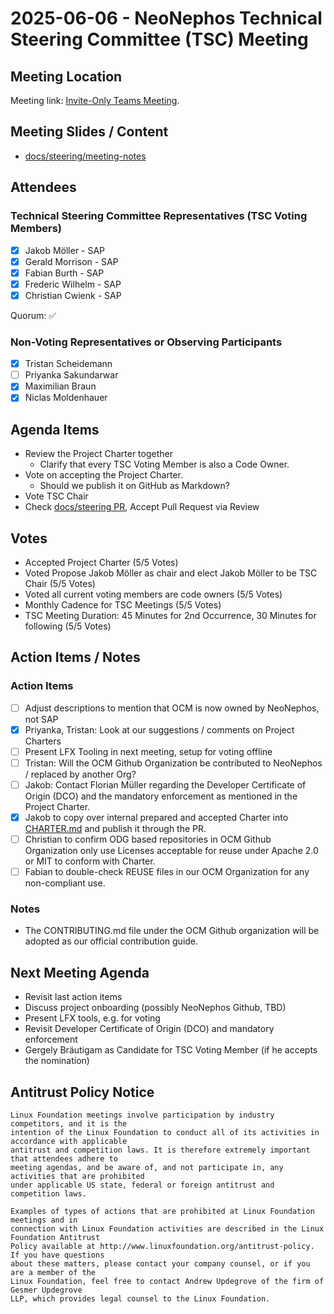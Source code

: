 # 2025-06-06 - NeoNephos Technical Steering Committee (TSC) Meeting 

## Meeting Location

Meeting link: [Invite-Only Teams Meeting](https://teams.microsoft.com/l/meetup-join/19%3ameeting_MzVlMTVlZDMtMGY3ZS00MWNmLWE2ZTYtODMzY2ZhNWM2ZTFj%40thread.v2/0?context=%7b%22Tid%22%3a%2242f7676c-f455-423c-82f6-dc2d99791af7%22%2c%22Oid%22%3a%225b59e388-3732-4144-8fa4-7cfe97dcaced%22%7d).

## Meeting Slides / Content

- [docs/steering/meeting-notes](.)

## Attendees

### Technical Steering Committee Representatives (TSC Voting Members)

- [X] Jakob Möller - SAP
- [X] Gerald Morrison - SAP
- [X] Fabian Burth - SAP
- [X] Frederic Wilhelm - SAP
- [X] Christian Cwienk - SAP

Quorum: ✅

### Non-Voting Representatives or Observing Participants

- [X] Tristan Scheidemann
- [ ] Priyanka Sakundarwar
- [X] Maximilian Braun
- [X] Niclas Moldenhauer

## Agenda Items

* Review the Project Charter together
  * Clarify that every TSC Voting Member is also a Code Owner.
* Vote on accepting the Project Charter. 
  * Should we publish it on GitHub as Markdown?
* Vote TSC Chair
* Check [docs/steering PR](https://github.com/open-component-model/open-component-model/pull/211), Accept Pull Request via Review

## Votes

* Accepted Project Charter (5/5 Votes)
* Voted Propose Jakob Möller as chair and elect Jakob Möller to be TSC Chair (5/5 Votes)
* Voted all current voting members are code owners (5/5 Votes)
* Monthly Cadence for TSC Meetings (5/5 Votes)
* TSC Meeting Duration: 45 Minutes for 2nd Occurrence, 30 Minutes for following (5/5 Votes)

## Action Items / Notes

### Action Items

- [ ] Adjust descriptions to mention that OCM is now owned by NeoNephos, not SAP
- [X] Priyanka, Tristan: Look at our suggestions / comments on Project Charters
- [ ] Present LFX Tooling in next meeting, setup for voting offline
- [ ] Tristan: Will the OCM Github Organization be contributed to NeoNephos / replaced by another Org?
- [ ] Jakob: Contact Florian Müller regarding the Developer Certificate of Origin (DCO) and the mandatory enforcement as mentioned in the Project Charter.
- [X] Jakob to copy over internal prepared and accepted Charter into [CHARTER.md](../CHARTER.md) and publish it through the PR.
- [ ] Christian to confirm ODG based repositories in OCM Github Organization only use Licenses acceptable for reuse under Apache 2.0 or MIT to conform with Charter.
- [ ] Fabian to double-check REUSE files in our OCM Organization for any non-compliant use.

### Notes

- The CONTRIBUTING.md file under the OCM Github organization will be adopted as our official contribution guide.

## Next Meeting Agenda

- Revisit last action items
- Discuss project onboarding (possibly NeoNephos Github, TBD)
- Present LFX tools, e.g. for voting
- Revisit Developer Certificate of Origin (DCO) and mandatory enforcement
- Gergely Bräutigam as Candidate for TSC Voting Member (if he accepts the nomination)

## Antitrust Policy Notice

```text
Linux Foundation meetings involve participation by industry competitors, and it is the 
intention of the Linux Foundation to conduct all of its activities in accordance with applicable 
antitrust and competition laws. It is therefore extremely important that attendees adhere to 
meeting agendas, and be aware of, and not participate in, any activities that are prohibited 
under applicable US state, federal or foreign antitrust and competition laws.

Examples of types of actions that are prohibited at Linux Foundation meetings and in 
connection with Linux Foundation activities are described in the Linux Foundation Antitrust 
Policy available at http://www.linuxfoundation.org/antitrust-policy. If you have questions 
about these matters, please contact your company counsel, or if you are a member of the 
Linux Foundation, feel free to contact Andrew Updegrove of the firm of Gesmer Updegrove 
LLP, which provides legal counsel to the Linux Foundation.
```
